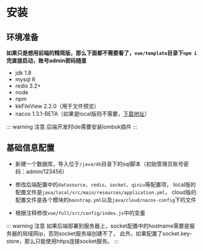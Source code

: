 # 安装

## 环境准备

**如果只是想用前端的精简版，那么下面都不需要看了，`vue/template`目录下`npm i`完直接启动，账号admin密码随意**

- jdk 1.8
- mysql 8
- redis 3.2+
- node
- npm
- kkFileView 2.2.0（用于文件预览）
- nacos 1.3.1-BETA（如果是local版则不需要，[下载地址](https://github.com/alibaba/nacos/releases)）

::: warning 注意
后端开发时ide需要安装lombok插件
:::

## 基础信息配置

- 新建一个数据库，导入位于`/java/db`目录下的sql脚本（初始管理员账号密码：admin/123456）

- 修改后端配置中的`datasource`、`redis`、`socket`、`qiniu`等配置项，
  local版的配置文件是`java/local/src/main/resources/application.yml`，
  cloud版的配置文件是各个模块的`boostrap.yml`以及`java/cloud/nacos-config`下的文件

- 根据注释修改`vue/full/src/config/index.js`中的变量

::: warning 注意
如果后端部署到服务器上，socket配置中的hostname需要是服务器的局域网ip，否则socket服务端创建不了，
此外，如果配置了socket.key-store，那么只能使用https连接socket服务。
:::
